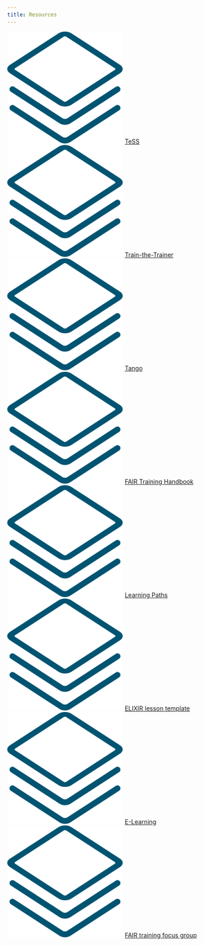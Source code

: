 ```yaml
---
title: Resources
---
```


<div class="row mb-5 py-5">
    <div class="col-3 text-center mb-5">
        <img src="assets/img/icons/resource_icon.svg" class="resource-icon mb-3">
        <a class="btn btn-resource d-block py-3 rounded-pill" href="tess">
            TeSS
        </a> 
    </div>
    <div class="col-3 text-center mb-5">
        <img src="assets/img/icons/resource_icon.svg" class="resource-icon mb-3">
        <a class="btn btn-resource d-block py-3 rounded-pill" href="train-the-trainer">
            Train-the-Trainer
        </a> 
    </div>
    <div class="col-3 text-center mb-5">
        <img src="assets/img/icons/resource_icon.svg" class="resource-icon mb-3">
        <a class="btn btn-resource d-block py-3 rounded-pill" href="tango">
            Tango
        </a> 
    </div>
    <div class="col-3 text-center mb-5">
        <img src="assets/img/icons/resource_icon.svg" class="resource-icon mb-3">
        <a class="btn btn-resource d-block py-3 rounded-pill" href="fair-training-handbook">
            FAIR Training Handbook
        </a> 
    </div>
    <div class="col-3 text-center mb-5">
        <img src="assets/img/icons/resource_icon.svg" class="resource-icon mb-3">
        <a class="btn btn-resource d-block py-3 rounded-pill" href="learning-paths">
            Learning Paths
        </a> 
    </div>
    <div class="col-3 text-center mb-5">
        <img src="assets/img/icons/resource_icon.svg" class="resource-icon mb-3">
        <a class="btn btn-resource d-block py-3 rounded-pill" href="elixir-lesson-template">
            ELIXIR lesson template
        </a> 
    </div>
    <div class="col-3 text-center mb-5">
        <img src="assets/img/icons/resource_icon.svg" class="resource-icon mb-3">
        <a class="btn btn-resource d-block py-3 rounded-pill" href="elearning">
            E-Learning
        </a> 
    </div>
    <div class="col-3 text-center mb-5">
        <img src="assets/img/icons/resource_icon.svg" class="resource-icon mb-3">
        <a class="btn btn-resource d-block py-3 rounded-pill" href="fair-training-focus-group">
            FAIR training focus group
        </a> 
    </div>
</div>



